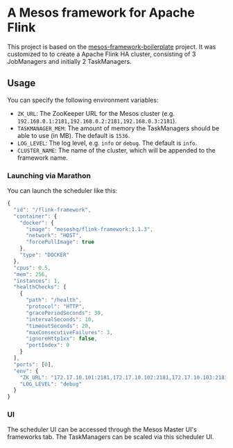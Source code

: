 # A Mesos framework for Apache Flink

This project is based on the [mesos-framework-boilerplate](https://github.com/tobilg/mesos-framework-boilerplate) project. It was customized to to create a Apache Flink HA cluster, consisting of 3 JobManagers and initially 2 TaskManagers.
 
## Usage

You can specify the following environment variables:

* `ZK_URL`: The ZooKeeper URL for the Mesos cluster (e.g. `192.168.0.1:2181,192.168.0.2:2181,192.168.0.3:2181`).
* `TASKMANAGER_MEM`: The amount of memory the TaskManagers should be able to use (in MB). The default is `1536`.
* `LOG_LEVEL`: The log level, e.g. `info` or `debug`. The default is `info`.
* `CLUSTER_NAME`: The name of the cluster, which will be appended to the framework name.

### Launching via Marathon

You can launch the scheduler like this:

```javascript
{
  "id": "/flink-framework",
  "container": {
    "docker": {
      "image": "mesoshq/flink-framework:1.1.3",
      "network": "HOST",
      "forcePullImage": true
    },
    "type": "DOCKER"
  },
  "cpus": 0.5,
  "mem": 256,
  "instances": 1,
  "healthChecks": [
    {
      "path": "/health",
      "protocol": "HTTP",
      "gracePeriodSeconds": 30,
      "intervalSeconds": 10,
      "timeoutSeconds": 20,
      "maxConsecutiveFailures": 3,
      "ignoreHttp1xx": false,
      "portIndex": 0
    }
  ],
  "ports": [0],
  "env": {
    "ZK_URL": "172.17.10.101:2181,172.17.10.102:2181,172.17.10.103:2181",
    "LOG_LEVEL": "debug"
  }
}
```

### UI

The scheduler UI can be accessed through the Mesos Master UI's frameworks tab. The TaskManagers can be scaled via this scheduler UI.